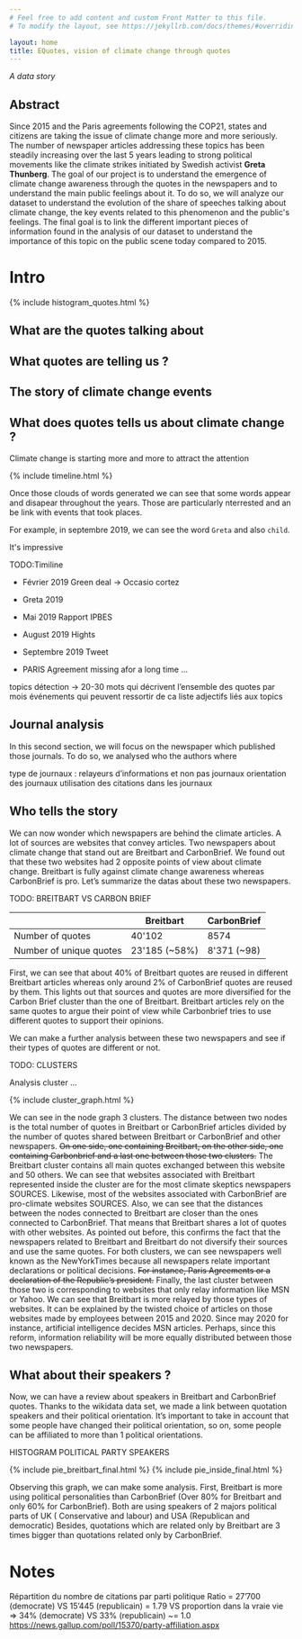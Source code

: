 ```yaml
---
# Feel free to add content and custom Front Matter to this file.
# To modify the layout, see https://jekyllrb.com/docs/themes/#overriding-theme-defaults

layout: home
title: EQuotes, vision of climate change through quotes
---
```


*A data story*

## Abstract

Since 2015 and the Paris agreements following the COP21, states and citizens are taking the issue of climate change more and more seriously. The number of newspaper articles addressing these topics has been steadily increasing over the last 5 years leading to strong political movements like the climate strikes initiated by Swedish activist **Greta Thunberg**. The goal of our project is to understand the emergence of climate change awareness through the quotes in the newspapers and to understand the main public feelings about it. To do so, we will analyze our dataset to understand the evolution of the share of speeches talking about climate change,  the key events related to this phenomenon and the public's feelings. The final goal is to link the different important pieces of information found in the analysis of our dataset to understand the importance of this topic on the public scene today compared to 2015.

# Intro

{% include histogram_quotes.html %}

## What are the quotes talking about
## What quotes are telling us ?
## The story of climate change events
## What does quotes tells us about climate change ?

Climate change is starting more and more to attract the attention

{% include timeline.html %}

Once those clouds of words generated we can see that some words appear and disapear throughout the years.
Those are particularly nterrested and an be link with events that took places.

For example, in septembre 2019, we can see the word `Greta` and also `child`.

It's impressive 

TODO:Timiline
- Février 2019
  Green deal -> Occasio cortez
- Greta  2019

- Mai 2019
  Rapport IPBES
- August 2019
  Hights 
- Septembre 2019
  Tweet 

- PARIS Agreement missing afor a long time ...

topics détection → 20-30 mots qui décrivent l’ensemble des quotes par mois 
événements qui peuvent ressortir de ca 
liste adjectifs liés aux topics

## Journal analysis

In this second section, we will focus on the newspaper which published those journals. To do so, we analysed who the authors where 



type de journaux : relayeurs d’informations et non pas journaux 
orientation des journaux 
utilisation des citations dans les journaux 

## Who tells the story

We can now wonder which newspapers are behind the climate articles. A lot of sources are websites that convey articles. Two newspapers about climate change that stand out are Breitbart and CarbonBrief. We found out that these two websites had 2 opposite points of view about climate change. Breitbart is fully against climate change awareness whereas CarbonBrief is pro. Let’s summarize the datas about these two newspapers. 

TODO: BREITBART VS CARBON BRIEF

| | Breitbart | CarbonBrief |
|-|-----------|-------------|
| Number of quotes | 40'102 | 8574 |
| Number of unique quotes | 23'185 (~58%) | 8'371 (~98) |

First, we can see that about 40% of Breitbart quotes are reused in different Breitbart articles whereas only around 2% of CarbonBrief quotes are reused by them. This lights out that sources and quotes are more diversified for the Carbon Brief cluster than the one of Breitbart. Breitbart articles rely on the same quotes to argue their point of view while Carbonbrief tries to use different quotes to support their opinions.  

We can make a further analysis between these two newspapers and see if their types of quotes are different or not. 

TODO: CLUSTERS 

Analysis cluster … 

{% include cluster_graph.html %}

We can see in the node graph 3 clusters. The distance between two nodes is the total number of quotes in Breitbart or CarbonBrief articles divided by the number of quotes shared between Breitbart or CarbonBrief and other newspapers.  ~~On one side, one containing Breitbart, on the other side, one containing Carbonbrief and a last one between those two clusters.~~ The Breitbart cluster contains all main quotes exchanged between this website and 50 others. We can see that websites associated with Breitbart represented inside the cluster are for the most climate skeptics newspapers SOURCES. Likewise, most of the websites associated with CarbonBrief are pro-climate websites SOURCES. Also, we can see that the distances between the nodes connected to Breitbart are closer than the ones connected to CarbonBrief. That means that Breitbart shares a lot of quotes with other websites. As pointed out before, this confirms the fact that the newspapers related to Breitbart and Breitbart do not diversify their sources and use the same quotes. For both clusters, we can see newspapers well known as the NewYorkTimes because all newspapers relate important declarations or political decisions. ~~For instance, Paris Agreements or a declaration of the Republic’s president.~~ Finally, the last cluster between those two is corresponding to websites that only relay information like MSN or Yahoo. We can see that Breitbart is more relayed by those types of websites. It can be explained by the twisted choice of articles on those websites made by employees between 2015 and 2020. Since may 2020 for instance, artificial intelligence decides MSN articles. Perhaps, since this reform, information reliability will be more equally distributed between those two newspapers.  


## What about their speakers ? 

Now, we can have a review about speakers in Breitbart and CarbonBrief quotes. Thanks to the wikidata data set, we made a link between quotation speakers and their political orientation. It’s important to take in account that some people have changed their political orientation, so on, some people can be affiliated to more than 1 political orientations. 

HISTOGRAM POLITICAL PARTY SPEAKERS 

{% include pie_breitbart_final.html %}
{% include pie_inside_final.html %}
 
Observing this graph, we can make some analysis. First, Breitbart is more using political personalities than CarbonBrief (Over 80% for Breitbart and only 60% for CarbonBrief). 
Both are using speakers of 2 majors political parts of UK ( Conservative and labour) and USA (Republican and democratic)
Besides, quotations which are related only by Breitbart are 3 times bigger than quotations related only by CarbonBrief.

# Notes










Répartition du nombre de citations par parti politique
Ratio = 27’700 (democrate) VS 15’445 (republicain) = 1.79 VS proportion dans la vraie vie => 34% (democrate) VS 33% (republicain) ~= 1.0
https://news.gallup.com/poll/15370/party-affiliation.aspx
